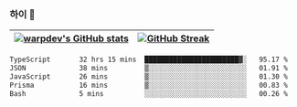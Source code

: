 
### 하이 👋
[![warpdev's GitHub stats](https://github-readme-stats.vercel.app/api?username=warpdev&show_icons=true&theme=vue-dark)](#) |[![GitHub Streak](https://github-readme-streak-stats.herokuapp.com/?user=warpdev&theme=dark)](#)
--- | --- |
<!--START_SECTION:waka-->

```txt
TypeScript       32 hrs 15 mins  ███████████████████████▓░   95.17 %
JSON             38 mins         ▒░░░░░░░░░░░░░░░░░░░░░░░░   01.91 %
JavaScript       26 mins         ▒░░░░░░░░░░░░░░░░░░░░░░░░   01.30 %
Prisma           16 mins         ▒░░░░░░░░░░░░░░░░░░░░░░░░   00.83 %
Bash             5 mins          ░░░░░░░░░░░░░░░░░░░░░░░░░   00.26 %
```

<!--END_SECTION:waka-->

<!--
**warpdev/warpdev** is a ✨ _special_ ✨ repository because its `README.md` (this file) appears on your GitHub profile.

Here are some ideas to get you started:

- 🔭 I’m currently working on ...
- 🌱 I’m currently learning ...
- 👯 I’m looking to collaborate on ...
- 🤔 I’m looking for help with ...
- 💬 Ask me about ...
- 📫 How to reach me: ...
- 😄 Pronouns: ...
- ⚡ Fun fact: ...
-->
